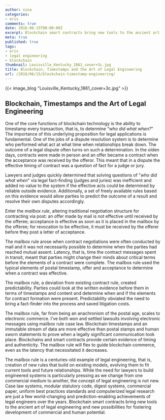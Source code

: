 ```yaml
---
author: nina
categories:
- eris
comments: true
date: 2016-06-15T00:00:00Z
excerpt: Blockchain smart contracts bring new tools to the ancient art of legal engineering.
meta: true
published: true
tags:
- eris
- legal engineering
- blockchain
thumbnail: Louisville_Kentucky_1861_cover+3c.jpg
title: Blockchain, Timestamps and the Art of Legal Engineering
url: /2016/06/15/blockchain-timestamp-engineering/
---
```


{{< image_blog "Louisville_Kentucky_1861_cover+3c.jpg" >}}

## Blockchain, Timestamps and the Art of Legal Engineering

One of the core functions of blockchain technology is the ability to timestamp every transaction, that is, to determine “*who did what when?*” The importance of this underlying proposition for legal applications is fundamental. One of the jobs of a dispute resolution system is to determine who performed what act at what time when relationships break down. The outcome of a legal dispute often turns on such a determination. In the olden days, contracts were made in person and an offer became a contract when the acceptance was received by the offeror. This meant that in a dispute the effective timing of contract was a question of fact for a judge or jury.

Lawyers and judges quickly determined that solving questions of "*who did what when*" via legal fact-finding (judges and juries) was inefficient and added no value to the system if the effective acts could be determined by reliable outside evidence. Additionally, a set of freely available rules based on this evidence would allow parties to predict the outcome of  a result and resolve their own disputes accordingly.

Enter the *mailbox rule*, altering traditional negotiation structure for contracting via post: an offer made by mail is not effective until received by the offeree; acceptance is effective as soon as it is placed in the mailbox by the offeree; for revocation to be effective, it must be received by the offerer before they post a letter of acceptance.

The mailbox rule arose when contract negotiations were often conducted by mail and it was not necessarily possible to determine when the parties had reached mutual assent. Latency, that is, time the contract messages spent in transit, meant that parties might change their minds about critical terms before the elements of a contract were complete. The mailbox rule used the typical elements of postal timestamp, offer and acceptance to determine when a contract was effective.

The mailbox rule, a deviation from existing contract rule, created predictability. Parties could look at the written evidence before them in terms of timestamps and content and determine when and if the elements for contract formation were present. Predictability obviated the need to bring a fact-finder into the process and saved litigation costs.

The mailbox rule, far from being an anachronism of the postal age, scales to electronic commerce. I’ve both won and settled lawsuits involving electronic messages using mailbox rule case law. Blockchain timestamps and an immutable stream of data are more effective than postal stamps and human sworn statements to prove when a legally significant communication took place. Blockchains and smart contracts provide certain evidence of timing and authenticity. The mailbox rule will flex to guide blockchain commerce, even as the latency that necessitated it decreases.

The mailbox rule is a centuries-old example of legal engineering, that is, creation of new rules that build on existing models, evolving them to fit current tools and future relationships. While the need for lawyers to build engineered systems is particularly pressing as we change from one commercial medium to another, the concept of legal engineering is not new. Case law systems, modular statutory code, digest systems, commercial paper, uniform best practices standards and computerized legal research are just a few world-changing and prediction-enabling achievements of legal engineers over the years. Blockchain smart contracts bring new tools to the ancient art of legal engineering and new possibilities for fostering development of commercial and human potential.


